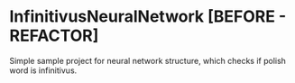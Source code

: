 # InfinitivusNeuralNetwork [BEFORE - REFACTOR]
Simple sample project for neural network structure, which checks if polish word is infinitivus.
